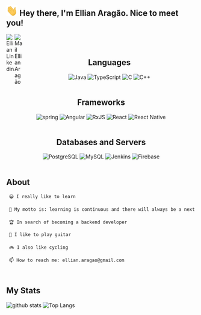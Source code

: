 ## <img src="https://raw.githubusercontent.com/ABSphreak/ABSphreak/master/gifs/Hi.gif" width="30px"> Hey there, I'm Ellian Aragão. Nice to meet you!

<a href="https://www.linkedin.com/in/ellian-arag%C3%A3o-dias-22192a159/">
  <img align="left" alt="Ellian Linkedin" width="22px" src="https://raw.githubusercontent.com/peterthehan/peterthehan/master/assets/linkedin.svg" />
</a>

<a href="mailto:ellian.aragao@gmail.com">
  <img align="left" alt="Mail Ellian Aragão" width="22px" src="https://www.vectorlogo.zone/logos/gmail/gmail-icon.svg" />
</a>

<br/><br/>

<div align="center">
	<h2>Languages</h2>
  <img alt="Java" src="https://img.shields.io/badge/Java-ED8B00?style=for-the-badge&logo=java&logoColor=white"/>
	<img alt="TypeScript" src="https://img.shields.io/badge/typescript-%23007ACC.svg?&style=for-the-badge&logo=typescript&logoColor=white"/>
	<img alt="C" src="https://img.shields.io/badge/c-%2300599C.svg?&style=for-the-badge&logo=c&logoColor=white"/>
	<img alt="C++" src="https://img.shields.io/badge/c++-%2300599C.svg?&style=for-the-badge&logo=c%2B%2B&ogoColor=white"/>
</div>

<br/>

<div align="center">
	<h2>Frameworks</h2>
    <img alt="spring" src="https://img.shields.io/badge/Spring-6DB33F?style=for-the-badge&logo=spring&logoColor=white"/>
	<img alt="Angular" src="https://img.shields.io/badge/angular-%23DD0031.svg?&style=for-the-badge&logo=angular&logoColor=white"/>
	<img alt="RxJS" src="https://img.shields.io/badge/rxjs-%23B7178C.svg?&style=for-the-badge&logo=reactivex&logoColor=white"/>
	<img alt="React" src="https://img.shields.io/badge/react-%2320232a.svg?&style=for-the-badge&logo=react&logoColor=%2361DAFB"/>
	<img alt="React Native" src="https://img.shields.io/badge/react_native-%2320232a.svg?&style=for-the-badge&logo=react&logoColor=%2361DAFB"/>
</div>

<br/>

<div align="center">
	<h2>Databases and Servers</h2>
    <img alt="PostgreSQL" src="https://img.shields.io/badge/PostgreSQL-316192?style=for-the-badge&logo=postgresql&logoColor=white"/>
    <img alt="MySQL" src="https://img.shields.io/badge/mysql-%2300f.svg?&style=for-the-badge&logo=mysql&logoColor=white"/>
	<img alt="Jenkins" src="https://img.shields.io/badge/jenkins-%232C5263.svg?&style=for-the-badge&logo=jenkins&logoColor=white"/>
	<img alt="Firebase" src="https://img.shields.io/badge/firebase-%23039BE5.svg?&style=for-the-badge&logo=firebase"/>
</div>

<br/>

## About

```markdown
 😀 I really like to learn
 
 🚀 My motto is: learning is continuous and there will always be a next level
 
 🏆 In search of becoming a backend developer
 
 🎸 I like to play guitar
 
 🚲 I also like cycling 
 
 📫 How to reach me: ellian.aragao@gmail.com
```

<br/>

## My Stats

![github stats](https://github-readme-stats.vercel.app/api?username=ellian-aragao&show_icons=true&title_color=ffc857&icon_color=8ac926&text_color=daf7dc&bg_color=151515&hide=["stars"])
![Top Langs](https://github-readme-stats.vercel.app/api/top-langs/?username=ellian-aragao&layout=compact&title_color=ffc857&text_color=daf7dc&bg_color=151515)
 

